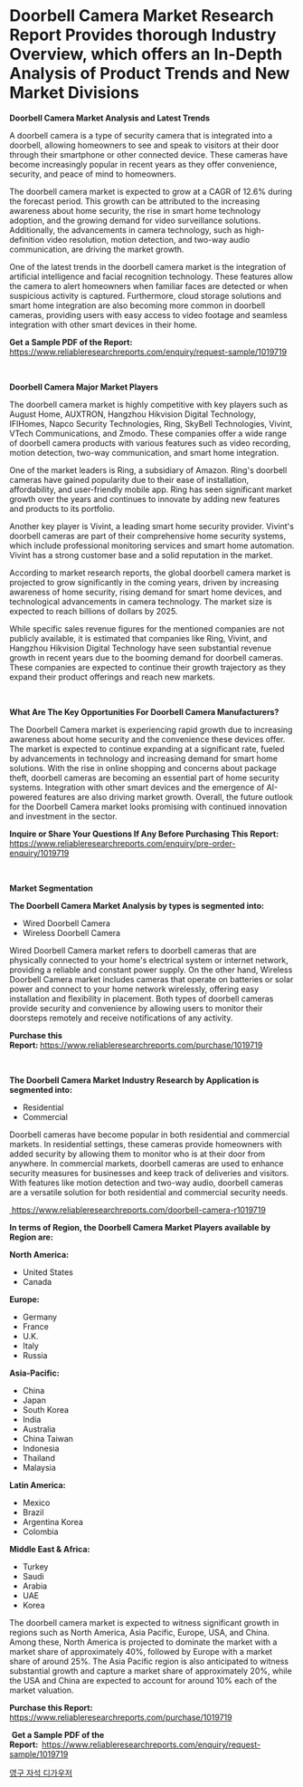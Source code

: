 <p><h1>Doorbell Camera Market Research Report Provides thorough Industry Overview, which offers an In-Depth Analysis of Product Trends and New Market Divisions</h1></p><p><strong>Doorbell Camera Market Analysis and Latest Trends</strong></p>
<p><p>A doorbell camera is a type of security camera that is integrated into a doorbell, allowing homeowners to see and speak to visitors at their door through their smartphone or other connected device. These cameras have become increasingly popular in recent years as they offer convenience, security, and peace of mind to homeowners.</p><p>The doorbell camera market is expected to grow at a CAGR of 12.6% during the forecast period. This growth can be attributed to the increasing awareness about home security, the rise in smart home technology adoption, and the growing demand for video surveillance solutions. Additionally, the advancements in camera technology, such as high-definition video resolution, motion detection, and two-way audio communication, are driving the market growth.</p><p>One of the latest trends in the doorbell camera market is the integration of artificial intelligence and facial recognition technology. These features allow the camera to alert homeowners when familiar faces are detected or when suspicious activity is captured. Furthermore, cloud storage solutions and smart home integration are also becoming more common in doorbell cameras, providing users with easy access to video footage and seamless integration with other smart devices in their home.</p></p>
<p><strong>Get a Sample PDF of the Report:&nbsp;</strong> <a href="https://www.reliableresearchreports.com/enquiry/request-sample/1019719">https://www.reliableresearchreports.com/enquiry/request-sample/1019719</a></p>
<p>&nbsp;</p>
<p><strong>Doorbell Camera Major Market Players</strong></p>
<p><p>The doorbell camera market is highly competitive with key players such as August Home, AUXTRON, Hangzhou Hikvision Digital Technology, IFIHomes, Napco Security Technologies, Ring, SkyBell Technologies, Vivint, VTech Communications, and Zmodo. These companies offer a wide range of doorbell camera products with various features such as video recording, motion detection, two-way communication, and smart home integration.</p><p>One of the market leaders is Ring, a subsidiary of Amazon. Ring's doorbell cameras have gained popularity due to their ease of installation, affordability, and user-friendly mobile app. Ring has seen significant market growth over the years and continues to innovate by adding new features and products to its portfolio.</p><p>Another key player is Vivint, a leading smart home security provider. Vivint's doorbell cameras are part of their comprehensive home security systems, which include professional monitoring services and smart home automation. Vivint has a strong customer base and a solid reputation in the market.</p><p>According to market research reports, the global doorbell camera market is projected to grow significantly in the coming years, driven by increasing awareness of home security, rising demand for smart home devices, and technological advancements in camera technology. The market size is expected to reach billions of dollars by 2025.</p><p>While specific sales revenue figures for the mentioned companies are not publicly available, it is estimated that companies like Ring, Vivint, and Hangzhou Hikvision Digital Technology have seen substantial revenue growth in recent years due to the booming demand for doorbell cameras. These companies are expected to continue their growth trajectory as they expand their product offerings and reach new markets.</p></p>
<p>&nbsp;</p>
<p><strong>What Are The Key Opportunities For Doorbell Camera Manufacturers?</strong></p>
<p><p>The Doorbell Camera market is experiencing rapid growth due to increasing awareness about home security and the convenience these devices offer. The market is expected to continue expanding at a significant rate, fueled by advancements in technology and increasing demand for smart home solutions. With the rise in online shopping and concerns about package theft, doorbell cameras are becoming an essential part of home security systems. Integration with other smart devices and the emergence of AI-powered features are also driving market growth. Overall, the future outlook for the Doorbell Camera market looks promising with continued innovation and investment in the sector.</p></p>
<p><strong>Inquire or Share Your Questions If Any Before Purchasing This Report:</strong> <a href="https://www.reliableresearchreports.com/enquiry/pre-order-enquiry/1019719">https://www.reliableresearchreports.com/enquiry/pre-order-enquiry/1019719</a></p>
<p>&nbsp;</p>
<p><strong>Market Segmentation</strong></p>
<p><strong>The Doorbell Camera Market Analysis by types is segmented into:</strong></p>
<p><ul><li>Wired Doorbell Camera</li><li>Wireless Doorbell Camera</li></ul></p>
<p><p>Wired Doorbell Camera market refers to doorbell cameras that are physically connected to your home's electrical system or internet network, providing a reliable and constant power supply. On the other hand, Wireless Doorbell Camera market includes cameras that operate on batteries or solar power and connect to your home network wirelessly, offering easy installation and flexibility in placement. Both types of doorbell cameras provide security and convenience by allowing users to monitor their doorsteps remotely and receive notifications of any activity.</p></p>
<p><strong>Purchase this Report:&nbsp;</strong><a href="https://www.reliableresearchreports.com/purchase/1019719">https://www.reliableresearchreports.com/purchase/1019719</a></p>
<p>&nbsp;</p>
<p><strong>The Doorbell Camera Market Industry Research by Application is segmented into:</strong></p>
<p><ul><li>Residential</li><li>Commercial</li></ul></p>
<p><p>Doorbell cameras have become popular in both residential and commercial markets. In residential settings, these cameras provide homeowners with added security by allowing them to monitor who is at their door from anywhere. In commercial markets, doorbell cameras are used to enhance security measures for businesses and keep track of deliveries and visitors. With features like motion detection and two-way audio, doorbell cameras are a versatile solution for both residential and commercial security needs.</p></p>
<p><a href="https://www.reliableresearchreports.com/doorbell-camera-r1019719">&nbsp;https://www.reliableresearchreports.com/doorbell-camera-r1019719</a></p>
<p><strong>In terms of Region, the Doorbell Camera Market Players available by Region are:</strong></p>
<p>
    <p> <strong> North America: </strong>
        <ul>
            <li>United States</li>
            <li>Canada</li>
        </ul>
        </p> 
    <p> <strong> Europe: </strong>
        <ul>
            <li>Germany</li>
            <li>France</li>
            <li>U.K.</li>
            <li>Italy</li>
            <li>Russia</li>
        </ul>
        </p> 
    <p> <strong> Asia-Pacific: </strong>
        <ul>
            <li>China</li>
            <li>Japan</li>
            <li>South Korea</li>
            <li>India</li>
            <li>Australia</li>
            <li>China Taiwan</li>
            <li>Indonesia</li>
            <li>Thailand</li>
            <li>Malaysia</li>
        </ul>
        </p> 
    <p> <strong> Latin America: </strong>
        <ul>
            <li>Mexico</li>
            <li>Brazil</li>
            <li>Argentina Korea</li>
            <li>Colombia</li>
        </ul>
        </p> 
    <p> <strong> Middle East & Africa: </strong>
        <ul>
            <li>Turkey</li>
            <li>Saudi</li>
            <li>Arabia</li>
            <li>UAE</li>
            <li>Korea</li>
        </ul>
    </p>
    </p>
<p><p>The doorbell camera market is expected to witness significant growth in regions such as North America, Asia Pacific, Europe, USA, and China. Among these, North America is projected to dominate the market with a market share of approximately 40%, followed by Europe with a market share of around 25%. The Asia Pacific region is also anticipated to witness substantial growth and capture a market share of approximately 20%, while the USA and China are expected to account for around 10% each of the market valuation.</p></p>
<p><strong>Purchase this Report: </strong><a href="https://www.reliableresearchreports.com/purchase/1019719">https://www.reliableresearchreports.com/purchase/1019719</a></p>
<p>&nbsp;<strong>Get a Sample PDF of the Report:&nbsp;&nbsp;</strong><a href="https://www.reliableresearchreports.com/enquiry/request-sample/1019719">https://www.reliableresearchreports.com/enquiry/request-sample/1019719</a></p>
<p><strong></strong></p>
<p><p><a href="https://github.com/plelbej847484502/Market-Research-Report-List-1/blob/main/931539026440.md">영구 자석 디가우저</a></p></p>